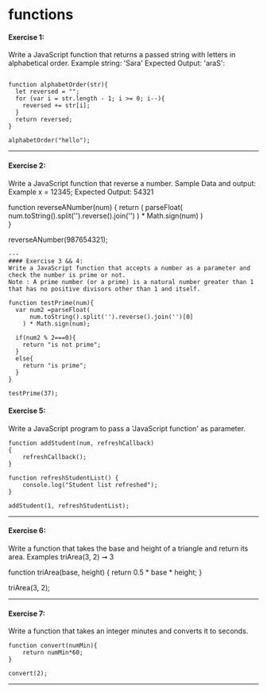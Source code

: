 # functions

#### Exercise 1:
Write a JavaScript function that returns a passed string with letters in alphabetical order.
Example string: 'Sara'
Expected Output: 'araS':

```

function alphabetOrder(str){
  let reversed = "";    
  for (var i = str.length - 1; i >= 0; i--){        
    reversed += str[i];
  }    
  return reversed;
}

alphabetOrder("hello");
```
---
#### Exercise 2:
Write a JavaScript function that reverse a number.
Sample Data and output:
Example x = 12345;
Expected Output: 54321

function reverseANumber(num) {
  return (
    parseFloat(
      num.toString().split('').reverse().join('')
    ) * Math.sign(num)
  )                 
}

reverseANumber(987654321);
```
---
#### Exercise 3 && 4:
Write a JavaScript function that accepts a number as a parameter and check the number is prime or not.
Note : A prime number (or a prime) is a natural number greater than 1 that has no positive divisors other than 1 and itself.

function testPrime(num){
  var num2 =parseFloat(
      num.toString().split('').reverse().join('')[0]
    ) * Math.sign(num);

  if(num2 % 2===0){
    return "is not prime";
  }
  else{
    return "is prime";
  }
}

testPrime(37);
```
#### Exercise 5:
Write a JavaScript program to pass a 'JavaScript function' as parameter.

```
function addStudent(num, refreshCallback)
{
    refreshCallback();  
}

function refreshStudentList() {
    console.log("Student list refreshed");
}

addStudent(1, refreshStudentList);

```
---
#### Exercise 6:
Write a function that takes the base and height of a triangle and return its area.
Examples
triArea(3, 2) ➞ 3

function triArea(base, height)
{
  return 0.5 * base * height;
}

triArea(3, 2);

---
#### Exercise 7:
Write a function that takes an integer minutes and converts it to seconds.

```
function convert(numMin){
    return numMin*60;
}

convert(2);
```
---

